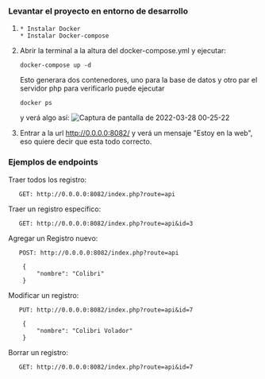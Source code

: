 ###  Levantar el proyecto en entorno de desarrollo

1.  ```
    * Instalar Docker
    * Instalar Docker-compose 
    ```

2.  Abrir la terminal a la altura del docker-compose.yml y ejecutar:
    ~~~
    docker-compose up -d
    ~~~
    Esto generara dos contenedores, uno para la base de datos y otro par el servidor php
    para verificarlo puede ejecutar
    ~~~
    docker ps 
    ~~~
    y verá algo así: 
    ![Captura de pantalla de 2022-03-28 00-25-22](https://user-images.githubusercontent.com/24881247/160320576-91d52063-8f6e-46ea-a795-ed3f55aef55b.png)

3. Entrar a la url http://0.0.0.0:8082/ y verá un mensaje "Estoy en la web", eso quiere decir que esta todo correcto.


###  Ejemplos de endpoints

Traer todos los registro:
~~~
   GET: http://0.0.0.0:8082/index.php?route=api
~~~

Traer un registro específico:
~~~
   GET: http://0.0.0.0:8082/index.php?route=api&id=3
~~~

Agregar un Registro nuevo:
~~~
   POST: http://0.0.0.0:8082/index.php?route=api

    { 
        "nombre": "Colibri"
    }
~~~


Modificar un registro:
~~~
   PUT: http://0.0.0.0:8082/index.php?route=api&id=7

    {
        "nombre": "Colibri Volador"
    }
~~~


Borrar un registro:
~~~
   GET: http://0.0.0.0:8082/index.php?route=api&id=7
~~~

